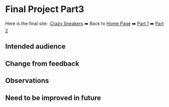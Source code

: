 # Final Project Part3
Here is the final site: .[Crazy Sneakers](https://carnegiemellon.shorthandstories.com/crazy-sneakers/index.html)
:arrow_right: Back to [Home Page](https://junyusun.github.io/Sun-portfolio/)
:arrow_right: [Part 1](Final_project_part1.md)
:arrow_right: [Part 2](Final_project_part2.md)
## Intended audience
## Change from feedback
## Observations
## Need to be improved in future
